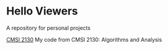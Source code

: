 # Hello Viewers
A repository for personal projects


[CMSI 2130](https://github.com/lmu-cmsi2130-spring2023/lmu-cmsi2130-spring2023-homework5-Funmi-idowu)
My code from CMSI 2130: Algorithms and Analysis
